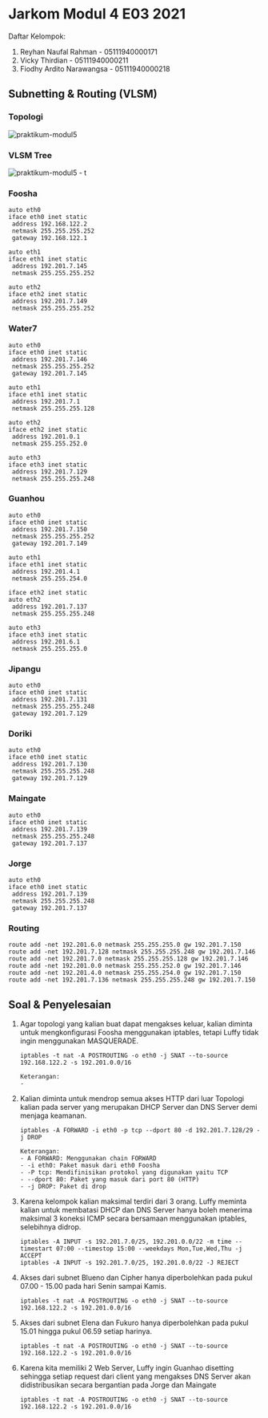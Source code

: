 # Jarkom Modul 4 E03 2021

Daftar Kelompok:

1. Reyhan Naufal Rahman - 05111940000171
2. Vicky Thirdian - 05111940000211
3. Fiodhy Ardito Narawangsa - 05111940000218

## Subnetting & Routing (VLSM)

### Topologi

![praktikum-modul5](https://user-images.githubusercontent.com/54606856/145667908-5f76a72b-afde-47b3-9eac-87652949e707.jpg)

### VLSM Tree

![praktikum-modul5 - t](https://user-images.githubusercontent.com/54606856/145667771-ad754b09-ec92-462b-9d29-a7a2bf0b94d6.jpg)

### Foosha

```
auto eth0
iface eth0 inet static
 address 192.168.122.2
 netmask 255.255.255.252
 gateway 192.168.122.1

auto eth1
iface eth1 inet static
 address 192.201.7.145
 netmask 255.255.255.252

auto eth2
iface eth2 inet static
 address 192.201.7.149
 netmask 255.255.255.252
```

### Water7

```
auto eth0
iface eth0 inet static
 address 192.201.7.146
 netmask 255.255.255.252
 gateway 192.201.7.145

auto eth1
iface eth1 inet static
 address 192.201.7.1
 netmask 255.255.255.128

auto eth2
iface eth2 inet static
 address 192.201.0.1
 netmask 255.255.252.0

auto eth3
iface eth3 inet static
 address 192.201.7.129
 netmask 255.255.255.248
```

### Guanhou

```
auto eth0
iface eth0 inet static
 address 192.201.7.150
 netmask 255.255.255.252
 gateway 192.201.7.149

auto eth1
iface eth1 inet static
 address 192.201.4.1
 netmask 255.255.254.0

iface eth2 inet static
auto eth2
 address 192.201.7.137
 netmask 255.255.255.248

auto eth3
iface eth3 inet static
 address 192.201.6.1
 netmask 255.255.255.0
```

### Jipangu

```
auto eth0
iface eth0 inet static
 address 192.201.7.131
 netmask 255.255.255.248
 gateway 192.201.7.129
```

### Doriki

```
auto eth0
iface eth0 inet static
 address 192.201.7.130
 netmask 255.255.255.248
 gateway 192.201.7.129
```

### Maingate

```
auto eth0
iface eth0 inet static
 address 192.201.7.139
 netmask 255.255.255.248
 gateway 192.201.7.137
```

### Jorge

```
auto eth0
iface eth0 inet static
 address 192.201.7.139
 netmask 255.255.255.248
 gateway 192.201.7.137
```

### Routing

```
route add -net 192.201.6.0 netmask 255.255.255.0 gw 192.201.7.150
route add -net 192.201.7.128 netmask 255.255.255.248 gw 192.201.7.146
route add -net 192.201.7.0 netmask 255.255.255.128 gw 192.201.7.146
route add -net 192.201.0.0 netmask 255.255.252.0 gw 192.201.7.146
route add -net 192.201.4.0 netmask 255.255.254.0 gw 192.201.7.150
route add -net 192.201.7.136 netmask 255.255.255.248 gw 192.201.7.150
```

## Soal & Penyelesaian

1. Agar topologi yang kalian buat dapat mengakses keluar, kalian diminta untuk mengkonfigurasi Foosha menggunakan iptables, tetapi Luffy tidak ingin menggunakan MASQUERADE.
   ```
   iptables -t nat -A POSTROUTING -o eth0 -j SNAT --to-source 192.168.122.2 -s 192.201.0.0/16
   ```
   ```
   Keterangan:
   -
   ```
2. Kalian diminta untuk mendrop semua akses HTTP dari luar Topologi kalian pada server yang merupakan DHCP Server dan DNS Server demi menjaga keamanan.
   ```
   iptables -A FORWARD -i eth0 -p tcp --dport 80 -d 192.201.7.128/29 -j DROP
   ```
   ```
   Keterangan:
   - A FORWARD: Menggunakan chain FORWARD
   - -i eth0: Paket masuk dari eth0 Foosha
   - -P tcp: Mendifinisikan protokol yang digunakan yaitu TCP
   - --dport 80: Paket yang masuk dari port 80 (HTTP)
   - -j DROP: Paket di drop
   ```
3. Karena kelompok kalian maksimal terdiri dari 3 orang. Luffy meminta kalian untuk membatasi DHCP dan DNS Server hanya boleh menerima maksimal 3 koneksi ICMP secara bersamaan menggunakan iptables, selebihnya didrop.
   ```
   iptables -A INPUT -s 192.201.7.0/25, 192.201.0.0/22 -m time --timestart 07:00 --timestop 15:00 --weekdays Mon,Tue,Wed,Thu -j ACCEPT
   iptables -A INPUT -s 192.201.7.0/25, 192.201.0.0/22 -J REJECT
   ```
4. Akses dari subnet Blueno dan Cipher hanya diperbolehkan pada pukul 07.00 - 15.00 pada hari Senin sampai Kamis.
   ```
   iptables -t nat -A POSTROUTING -o eth0 -j SNAT --to-source 192.168.122.2 -s 192.201.0.0/16
   ```
5. Akses dari subnet Elena dan Fukuro hanya diperbolehkan pada pukul 15.01 hingga pukul 06.59 setiap harinya.
   ```
   iptables -t nat -A POSTROUTING -o eth0 -j SNAT --to-source 192.168.122.2 -s 192.201.0.0/16
   ```
6. Karena kita memiliki 2 Web Server, Luffy ingin Guanhao disetting sehingga setiap request dari client yang mengakses DNS Server akan didistribusikan secara bergantian pada Jorge dan Maingate
   ```
   iptables -t nat -A POSTROUTING -o eth0 -j SNAT --to-source 192.168.122.2 -s 192.201.0.0/16
   ```
